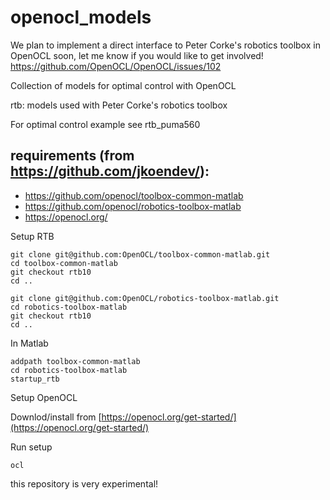 # openocl_models

We plan to implement a direct interface to Peter Corke's robotics toolbox in OpenOCL soon, let me know if you would like to get involved!
https://github.com/OpenOCL/OpenOCL/issues/102


Collection of models for optimal control with OpenOCL

rtb: models used with Peter Corke's robotics toolbox

For optimal control example see rtb_puma560

## requirements (from https://github.com/jkoendev/): 

* https://github.com/openocl/toolbox-common-matlab
* https://github.com/openocl/robotics-toolbox-matlab
* https://openocl.org/

Setup RTB

```
git clone git@github.com:OpenOCL/toolbox-common-matlab.git
cd toolbox-common-matlab
git checkout rtb10
cd ..

git clone git@github.com:OpenOCL/robotics-toolbox-matlab.git
cd robotics-toolbox-matlab
git checkout rtb10
cd ..
```

In Matlab

```
addpath toolbox-common-matlab
cd robotics-toolbox-matlab
startup_rtb
```

Setup OpenOCL

Downlod/install from [https://openocl.org/get-started/](https://openocl.org/get-started/)

Run setup 

```
ocl
```

this repository is very experimental!
